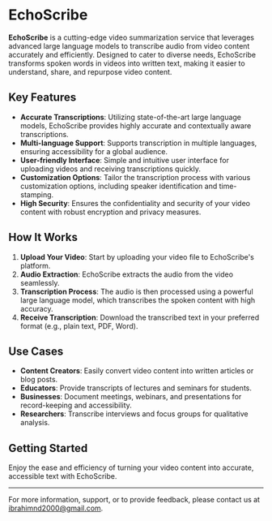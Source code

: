 # EchoScribe

**EchoScribe** is a cutting-edge video summarization service that leverages advanced large language models to transcribe audio from video content accurately and efficiently. Designed to cater to diverse needs, EchoScribe transforms spoken words in videos into written text, making it easier to understand, share, and repurpose video content.

## Key Features

- **Accurate Transcriptions**: Utilizing state-of-the-art large language models, EchoScribe provides highly accurate and contextually aware transcriptions.
- **Multi-language Support**: Supports transcription in multiple languages, ensuring accessibility for a global audience.
- **User-friendly Interface**: Simple and intuitive user interface for uploading videos and receiving transcriptions quickly.
- **Customization Options**: Tailor the transcription process with various customization options, including speaker identification and time-stamping.
- **High Security**: Ensures the confidentiality and security of your video content with robust encryption and privacy measures.

## How It Works

1. **Upload Your Video**: Start by uploading your video file to EchoScribe's platform.
2. **Audio Extraction**: EchoScribe extracts the audio from the video seamlessly.
3. **Transcription Process**: The audio is then processed using a powerful large language model, which transcribes the spoken content with high accuracy.
4. **Receive Transcription**: Download the transcribed text in your preferred format (e.g., plain text, PDF, Word).

## Use Cases

- **Content Creators**: Easily convert video content into written articles or blog posts.
- **Educators**: Provide transcripts of lectures and seminars for students.
- **Businesses**: Document meetings, webinars, and presentations for record-keeping and accessibility.
- **Researchers**: Transcribe interviews and focus groups for qualitative analysis.

## Getting Started

Enjoy the ease and efficiency of turning your video content into accurate, accessible text with EchoScribe.

---

For more information, support, or to provide feedback, please contact us at [ibrahimnd2000@gmail.com](mailto:ibrahimnd2000@gmail.com).